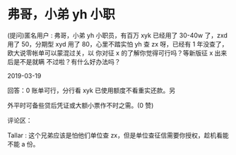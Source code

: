 # 弗哥，小弟 yh 小职

(提问)匿名用户 : 弗哥，小弟 yh 小职员，有百万 xyk 已经用了 30-40w 了，zxd 用了 50，分期型 xyd 用了 80，心里不踏实怕 yh 查 zx 呀，已经有 1 年没查了，欧大说零帐单可以蒙混过关，以 你对征 x 的了解你觉得可行吗？等新版征 x 出来后是不是就瞒 不过啦？有什么好办法吗？

2019-03-19

回答：0 账单可行，分行看 xyk 已使用额度不看重实还款。另

外平时可备些贷后凭证或大额小票作不时之需。(0 赞)

评论区：

Tallar : 这个兄弟应该是怕他们单位查 zx，但是单位查征信需要你授权，趁机看能不能 a 份。